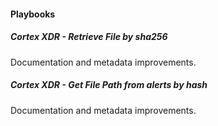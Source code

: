 
#### Playbooks
##### Cortex XDR - Retrieve File by sha256
Documentation and metadata improvements.
##### Cortex XDR - Get File Path from alerts by hash
Documentation and metadata improvements.
